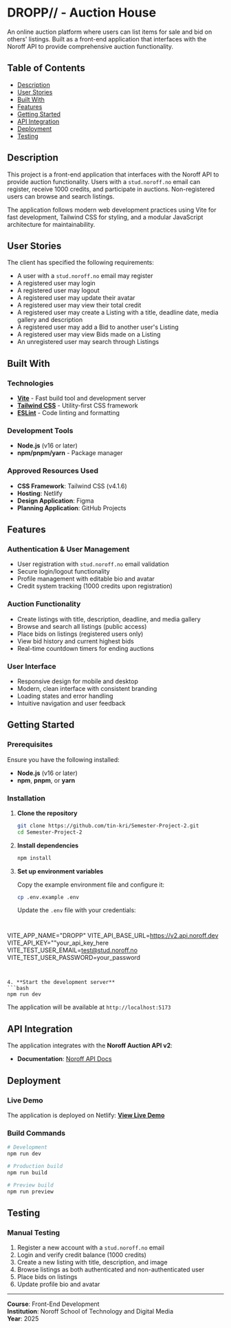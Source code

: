 # DROPP// - Auction House

An online auction platform where users can list items for sale and bid on others' listings. Built as a front-end application that interfaces with the Noroff API to provide comprehensive auction functionality.

##  Table of Contents

- [Description](#description)
- [User Stories](#user-stories)
- [Built With](#built-with)
- [Features](#features)
- [Getting Started](#getting-started)
- [API Integration](#api-integration)
- [Deployment](#deployment)
- [Testing](#testing)

##  Description

This project is a front-end application that interfaces with the Noroff API to provide auction functionality. Users with a `stud.noroff.no` email can register, receive 1000 credits, and participate in auctions. Non-registered users can browse and search listings.

The application follows modern web development practices using Vite for fast development, Tailwind CSS for styling, and a modular JavaScript architecture for maintainability.

##  User Stories

The client has specified the following requirements:

-  A user with a `stud.noroff.no` email may register
-  A registered user may login
-  A registered user may logout
-  A registered user may update their avatar
-  A registered user may view their total credit
-  A registered user may create a Listing with a title, deadline date, media gallery and description
-  A registered user may add a Bid to another user's Listing
-  A registered user may view Bids made on a Listing
-  An unregistered user may search through Listings

##  Built With

### Technologies
- **[Vite](https://vitejs.dev/)** - Fast build tool and development server
- **[Tailwind CSS](https://tailwindcss.com/)** - Utility-first CSS framework
- **[ESLint](https://eslint.org/)** - Code linting and formatting

### Development Tools
- **Node.js** (v16 or later)
- **npm/pnpm/yarn** - Package manager

### Approved Resources Used
- **CSS Framework**: Tailwind CSS (v4.1.6)
- **Hosting**: Netlify
- **Design Application**: Figma
- **Planning Application**: GitHub Projects

##  Features

### Authentication & User Management
- User registration with `stud.noroff.no` email validation
- Secure login/logout functionality
- Profile management with editable bio and avatar
- Credit system tracking (1000 credits upon registration)

### Auction Functionality
- Create listings with title, description, deadline, and media gallery
- Browse and search all listings (public access)
- Place bids on listings (registered users only)
- View bid history and current highest bids
- Real-time countdown timers for ending auctions

### User Interface
- Responsive design for mobile and desktop
- Modern, clean interface with consistent branding
- Loading states and error handling
- Intuitive navigation and user feedback

##  Getting Started

### Prerequisites

Ensure you have the following installed:
- **Node.js** (v16 or later)
- **npm**, **pnpm**, or **yarn**

### Installation

1. **Clone the repository**
   ```bash
   git clone https://github.com/tin-kri/Semester-Project-2.git
   cd Semester-Project-2
   ```

2. **Install dependencies**
   ```bash
   npm install
   ```

3. **Set up environment variables**
   
   Copy the example environment file and configure it:
   ```bash
   cp .env.example .env
   ```
   
   Update the `.env` file with your credentials:
   ```env
  
VITE_APP_NAME="DROPP"
VITE_API_BASE_URL=https://v2.api.noroff.dev
VITE_API_KEY=""your_api_key_here
VITE_TEST_USER_EMAIL=test@stud.noroff.no
VITE_TEST_USER_PASSWORD=your_password
   ```
   

4. **Start the development server**
   ```bash
   npm run dev
   ```
   The application will be available at `http://localhost:5173`

##  API Integration

The application integrates with the **Noroff Auction API v2**:
- **Documentation**: [Noroff API Docs](https://api.noroff.dev/docs/static/index.html)

##  Deployment

### Live Demo
The application is deployed on Netlify:
 **[View Live Demo](https://https://dropp-semester-project-2.netlify.app/)**


### Build Commands
```bash
# Development
npm run dev

# Production build
npm run build

# Preview build
npm run preview
```

##  Testing

### Manual Testing
1. Register a new account with a `stud.noroff.no` email
2. Login and verify credit balance (1000 credits)
3. Create a new listing with title, description, and image
4. Browse listings as both authenticated and non-authenticated user
5. Place bids on listings
6. Update profile bio and avatar

---

**Course**: Front-End Development  
**Institution**: Noroff School of Technology and Digital Media  
**Year**: 2025